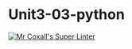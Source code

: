 # Unit3-03-python
[![Mr Coxall's Super Linter](https://github.com/ICS3U-Programming-DanielM/workflows/Mr%20Coxall's%20Super%20Linter/badge.svg)](https://github.com/ICS3U-Programming-DanielM/actions/)
